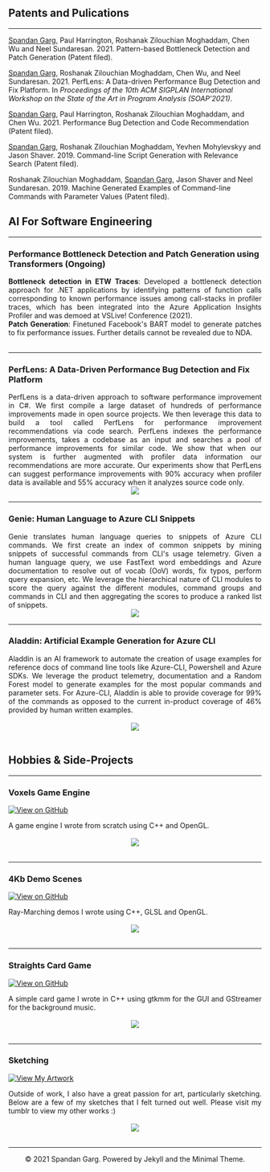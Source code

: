 ## Patents and Pulications
---
<u>Spandan Garg</u>, Paul Harrington, Roshanak Zilouchian Moghaddam, Chen Wu and Neel Sundaresan. 2021. Pattern-based Bottleneck Detection and Patch Generation (Patent filed).

<u>Spandan Garg</u>, Roshanak Zilouchian Moghaddam, Chen Wu, and Neel Sundaresan. 2021. PerfLens: A Data-driven Performance Bug Detection and Fix Platform. In <i>Proceedings of the 10th ACM SIGPLAN International Workshop on the State of the Art in Program Analysis (SOAP’2021)</i>.

<u>Spandan Garg</u>, Paul Harrington, Roshanak Zilouchian Moghaddam, and Chen Wu. 2021. Performance Bug Detection and Code Recommendation (Patent filed).

<u>Spandan Garg</u>, Roshanak Zilouchian Moghaddam, Yevhen Mohylevskyy and Jason Shaver. 2019. Command-line Script Generation with Relevance Search (Patent filed).

Roshanak Zilouchian Moghaddam, <u>Spandan Garg</u>, Jason Shaver and Neel Sundaresan. 2019. Machine Generated Examples of Command-line Commands with Parameter Values (Patent filed).
<br>


## AI For Software Engineering
---
### Performance Bottleneck Detection and Patch Generation using Transformers (Ongoing)

<div style="text-align: justify">
<b>Bottleneck detection in ETW Traces</b>: Developed a bottleneck detection approach for .NET applications by identifying
patterns of function calls corresponding to known performance issues among call-stacks in profiler traces, which has been integrated into the Azure Application Insights Profiler and was demoed at VSLive! Conference (2021).
<br>
<b>Patch Generation</b>: Finetuned Facebook's BART model to generate patches to fix performance issues. Further details cannot be revealed due to NDA.</div>
<br>

---

### PerfLens: A Data-Driven Performance Bug Detection and Fix Platform

<div style="text-align: justify">PerfLens is a data-driven approach to software performance improvement in C#. We first compile a large dataset of hundreds of performance improvements made in open source
projects. We then leverage this data to build a tool called PerfLens for performance improvement recommendations via code search. PerfLens indexes the performance improvements, takes a codebase as an input and searches a pool of performance improvements for similar code. We show that
when our system is further augmented with profiler data information our recommendations are more accurate. Our
experiments show that PerfLens can suggest performance improvements with 90% accuracy when profiler data is available and 55% accuracy when it analyzes source code only.</div>

<center><img src="images/PerfLensSuggestions.PNG"/></center>

---
### Genie: Human Language to Azure CLI Snippets

<div style="text-align: justify"> Genie translates human language queries to snippets of Azure CLI commands. We first create an index of common snippets by mining snippets of successful commands from CLI's usage telemetry. Given a human language query, we use FastText word embeddings and Azure documentation to resolve out of vocab (OoV) words, fix typos, perform query expansion, etc. We leverage the hierarchical nature of CLI modules to score the query against the different modules, command groups and commands in CLI and then aggregating the scores to produce a ranked list of snippets.
</div>

<center><img src="images/Genie.PNG"/></center>

---
### Aladdin: Artificial Example Generation for Azure CLI

<div style="text-align: justify">Aladdin is an AI framework to automate the creation of usage examples for reference docs of command line
tools like Azure-CLI, Powershell and Azure SDKs. We leverage the product telemetry, documentation and a Random Forest model to generate examples for the most popular commands and parameter sets. For Azure-CLI, Aladdin is able to provide coverage for 99% of the commands as opposed to the current in-product coverage of 46% provided by human written examples.</div>
<br>
<center><img src="images/Aladdin.PNG"></center>
<br>


## Hobbies & Side-Projects
---
### Voxels Game Engine
[![View on GitHub](https://img.shields.io/badge/GitHub-View_on_GitHub-blue?logo=GitHub)](https://github.com/glGarg/Voxels)

<div style="text-align: justify">A game engine I wrote from scratch using C++ and OpenGL.</div>
<br>
<center><img src="images/Voxels.jpg"/></center>
<br>

---
### 4Kb Demo Scenes

[![View on GitHub](https://img.shields.io/badge/GitHub-View_on_GitHub-blue?logo=GitHub)](https://github.com/glGarg/4Kb-Demo-Scenes)

<div style="text-align: justify">Ray-Marching demos I wrote using C++, GLSL and OpenGL.</div>
<br>
<center><img src="images/4Kb.PNG"/></center>
<br>

---
### Straights Card Game

[![View on GitHub](https://img.shields.io/badge/GitHub-View_on_GitHub-blue?logo=GitHub)](https://github.com/glGarg/Straights)

<div style="text-align: justify">A simple card game I wrote in C++ using gtkmm for the GUI and GStreamer for the background music.</div>
<br>
<center><img src="images/Straights.png"/></center>
<br>

---
### Sketching

[![View My Artwork](https://img.shields.io/badge/Tumblr-View_My_Artwork-grey?logo=tumblr&labelColor=blue)](https://spandangarg.tumblr.com)

<div style="text-align: justify">Outside of work, I also have a great passion for art, particularly sketching. Below are a few of my sketches that I felt turned out well. Please visit my tumblr to view my other works :)</div>
<br>
<center><img src="images/Sketches.PNG"/></center>
<br>

---
<center>© 2021 Spandan Garg. Powered by Jekyll and the Minimal Theme.</center>
